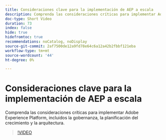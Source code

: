 ```yaml
---
title: Consideraciones clave para la implementación de AEP a escala
description: Comprenda las consideraciones críticas para implementar Adobe Experience Platform, incluidos la gobernanza, la planificación del crecimiento y la arquitectura.
doc-type: Short Video
duration: 73
index: false
hide: true
hidefromtoc: true
recommendations: noCatalog, noDisplay
source-git-commit: 2af7500de12a9fd78e64c6a12a42b2fbbf121eba
workflow-type: tm+mt
source-wordcount: '44'
ht-degree: 0%

---
```



# Consideraciones clave para la implementación de AEP a escala

Comprenda las consideraciones críticas para implementar Adobe Experience Platform, incluidos la gobernanza, la planificación del crecimiento y la arquitectura.

<!-- 62_S601_3442532_72_key-takeaways-for-deploying-aep-at-scale -->
>[!VIDEO](https://video.tv.adobe.com/v/3458314/?learn=on&enablevpops=true)
